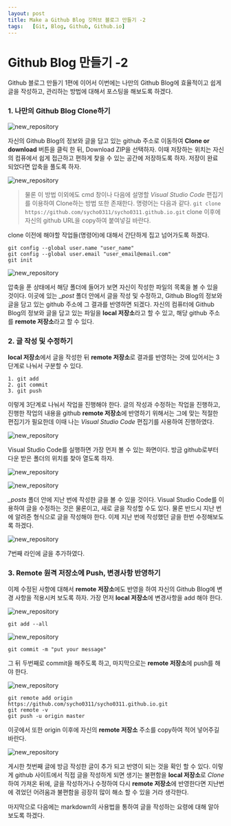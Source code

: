 ```yaml
---
layout: post
title: Make a Github Blog 깃허브 블로그 만들기 -2
tags:   [Git, Blog, Github, Github.io]
---
```


# Github Blog 만들기 -2

Github 블로그 만들기 1편에 이어서 이번에는 나만의 Github Blog에 효율적이고 쉽게 글을 작성하고, 관리하는 방법에 대해서 포스팅을 해보도록 하겠다.

### 1. 나만의 Github Blog Clone하기

![new_repository](/images/Make_Github_Blog/Make_Github_Blog_17.png)
<br/>

자신의 Github Blog의 정보와 글을 담고 있는 github 주소로 이동하여 **Clone or download** 버튼을 클릭 한 뒤, Download ZIP을 선택하자. 이때 저장하는 위치는 자신의 컴퓨에서 쉽게 접근하고 편하게 찾을 수 있는 공간에 저장하도록 하자. 저장이 완료 되었다면 압축을 풀도록 하자.

![new_repository](/images/Make_Github_Blog/Make_Github_Blog_27.png)
<br/>

> 물론 이 방법 이외에도 cmd 창이나 다음에 설명할 *Visual Studio Code* 편집기를 이용하여 Clone하는 방법 또한 존재한다. 명령어는 다음과 같다.
` git clone https://github.com/sycho0311/sycho0311.github.io.git `
> clone 이후에 자신의 github URL을 copy하여 붙여넣길 바란다.

clone 이전에 해야할 작업들(명령어)에 대해서 간단하게 집고 넘어가도록 하겠다.
```
git config --global user.name "user_name"
git config --global user.email "user_email@email.com"
git init
```

![new_repository](/images/Make_Github_Blog/Make_Github_Blog_18.png)
<br/>

압축을 푼 상태에서 해당 폴더에 들어가 보면 자신이 작성한 파일의 목록을 볼 수 있을 것이다. 이곳에 있는 *_post* 폴더 안에서 글을 작성 및 수정하고, Github Blog의 정보와 글을 담고 있는 github 주소에 그 결과를 반영하면 되겠다. 자신의 컴퓨터에 Github Blog의 정보와 글을 담고 있는 파일을 **local 저장소**라고 할 수 있고, 해당 github 주소를 **remote 저장소**라고 할 수 있다.

### 2. 글 작성 및 수정하기

**local 저장소**에서 글을 작성한 뒤 **remote 저장소**로 결과를 반영하는 것에 있어서는 3단계로 나눠서 구분할 수 있다.
``` 
1. git add 
2. git commit
3. git push
```
이렇게 3단계로 나눠서 작업을 진행해야 한다. 
글의 작성과 수정하는 작업을 진행하고, 진행한 작업의 내용을 github **remote 저장소**에 반영하기 위해서는 그에 맞는 적절한 편집기가 필요한데 이때 나는 *Visual Studio Code* 편집기를 사용하여 진행하였다.

![new_repository](/images/Make_Github_Blog/Make_Github_Blog_19.png)
<br/>

Visual Studio Code를 실행하면 가장 먼저 볼 수 있는 화면이다. 방금 github로부터 다운 받은 폴더의 위치를 찾아 열도록 하자.

![new_repository](/images/Make_Github_Blog/Make_Github_Blog_20.png)
<br/>

![new_repository](/images/Make_Github_Blog/Make_Github_Blog_21.png)
<br/>

*_posts* 폴더 안에 지난 번에 작성한 글을 볼 수 있을 것이다. Visual Studio Code를 이용하여 글을 수정하는 것은 물론이고, 새로 글을 작성할 수도 있다. 물론 반드시 지난 번에 알려준 형식으로 글을 작성해야 한다. 이제 지난 번에 작성했던 글을 한번 수정해보도록 하겠다.

![new_repository](/images/Make_Github_Blog/Make_Github_Blog_22.png)
<br/>

7번째 라인에 글을 추가하였다.

### 3. Remote 원격 저장소에 Push, 변경사항 반영하기

이제 수정된 사항에 대해서 **remote 저장소**에도 반영을 하여 자신의 Github Blog에 변경 사항을 적용시켜 보도록 하자.
가장 먼저 **local 저장소**에 변경사항을 add 해야 한다.

![new_repository](/images/Make_Github_Blog/Make_Github_Blog_23.png)
<br/>

` git add --all `

![new_repository](/images/Make_Github_Blog/Make_Github_Blog_24.png)
<br/>

` git commit -m "put your message" `

그 뒤 두번째로 commit을 해주도록 하고, 마지막으로는 **remote 저장소**에 push를 해야 한다.

![new_repository](/images/Make_Github_Blog/Make_Github_Blog_25.png)
<br/>

``` 
git remote add origin https://github.com/sycho0311/sycho0311.github.io.git
git remote -v
git push -u origin master
```
이곳에서 또한 origin 이후에 자신의 **remote 저장소** 주소를 copy하여 적어 넣어주길 바란다.

![new_repository](/images/Make_Github_Blog/Make_Github_Blog_26.png)
<br/>

게시한 첫번째 글에 방금 작성한 글이 추가 되고 반영이 되는 것을 확인 할 수 있다. 이렇게 github 사이트에서 직접 글을 작성하게 되면 생기는 불편함을 **local 저장소**로 *Clone*하여 가져온 뒤에, 글을 작성하거나 수정하여 다시 **remote 저장소**에 반영한다면 지난번에 겪었던 어려움과 불편함을 굉장히 많이 해소 할 수 있을 거라 생각한다.

마지막으로 다음에는 markdown의 사용법을 통하여 글을 작성하는 요령에 대해 알아보도록 하겠다.